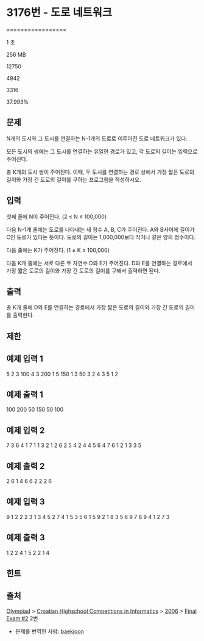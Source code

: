 # 3176번 - 도로 네트워크


=================

1 초

256 MB

12750

4942

3316

37.993%

문제
--

N개의 도시와 그 도시를 연결하는 N-1개의 도로로 이루어진 도로 네트워크가 있다. 

모든 도시의 쌍에는 그 도시를 연결하는 유일한 경로가 있고, 각 도로의 길이는 입력으로 주어진다.

총 K개의 도시 쌍이 주어진다. 이때, 두 도시를 연결하는 경로 상에서 가장 짧은 도로의 길이와 가장 긴 도로의 길이를 구하는 프로그램을 작성하시오.

입력
--

첫째 줄에 N이 주어진다. (2 ≤ N ≤ 100,000)

다음 N-1개 줄에는 도로를 나타내는 세 정수 A, B, C가 주어진다. A와 B사이에 길이가 C인 도로가 있다는 뜻이다. 도로의 길이는 1,000,000보다 작거나 같은 양의 정수이다.

다음 줄에는 K가 주어진다. (1 ≤ K ≤ 100,000)

다음 K개 줄에는 서로 다른 두 자연수 D와 E가 주어진다. D와 E를 연결하는 경로에서 가장 짧은 도로의 길이와 가장 긴 도로의 길이를 구해서 출력하면 된다.

출력
--

총 K개 줄에 D와 E를 연결하는 경로에서 가장 짧은 도로의 길이와 가장 긴 도로의 길이를 출력한다.

제한
--

예제 입력 1
-------

5
2 3 100
4 3 200
1 5 150
1 3 50
3
2 4
3 5
1 2

예제 출력 1
-------

100 200
50 150
50 100

예제 입력 2
-------

7
3 6 4
1 7 1
1 3 2
1 2 6
2 5 4
2 4 4
5
6 4
7 6
1 2
1 3
3 5

예제 출력 2
-------

2 6
1 4
6 6
2 2
2 6

예제 입력 3
-------

9
1 2 2
2 3 1
3 4 5
2 7 4
1 5 3
5 6 1
5 9 2
1 8 3
5
6 9
7 8
9 4
1 2
7 3

예제 출력 3
-------

1 2
2 4
1 5
2 2
1 4

힌트
--

출처
--

[Olympiad](/category/2) > [Croatian Highschool Competitions in Informatics](/category/25) > [2006](/category/49) > [Final Exam #2](/category/detail/281) 2번

*   문제를 번역한 사람: [baekjoon](/user/baekjoon)